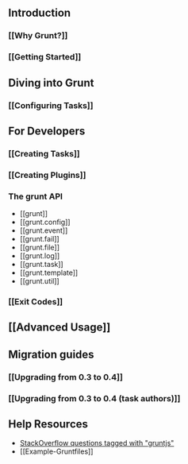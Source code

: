 ## Introduction
### [[Why Grunt?]]
### [[Getting Started]]

## Diving into Grunt
### [[Configuring Tasks]]

## For Developers
### [[Creating Tasks]]
### [[Creating Plugins]]
### The grunt API
* [[grunt]]
* [[grunt.config]]
* [[grunt.event]]
* [[grunt.fail]]
* [[grunt.file]]
* [[grunt.log]]
* [[grunt.task]]
* [[grunt.template]]
* [[grunt.util]]

### [[Exit Codes]]

## [[Advanced Usage]]

## Migration guides
### [[Upgrading from 0.3 to 0.4]]
### [[Upgrading from 0.3 to 0.4 (task authors)]]

## Help Resources
* [StackOverflow questions tagged with "gruntjs"](http://stackoverflow.com/questions/tagged/gruntjs)
* [[Example-Gruntfiles]]
